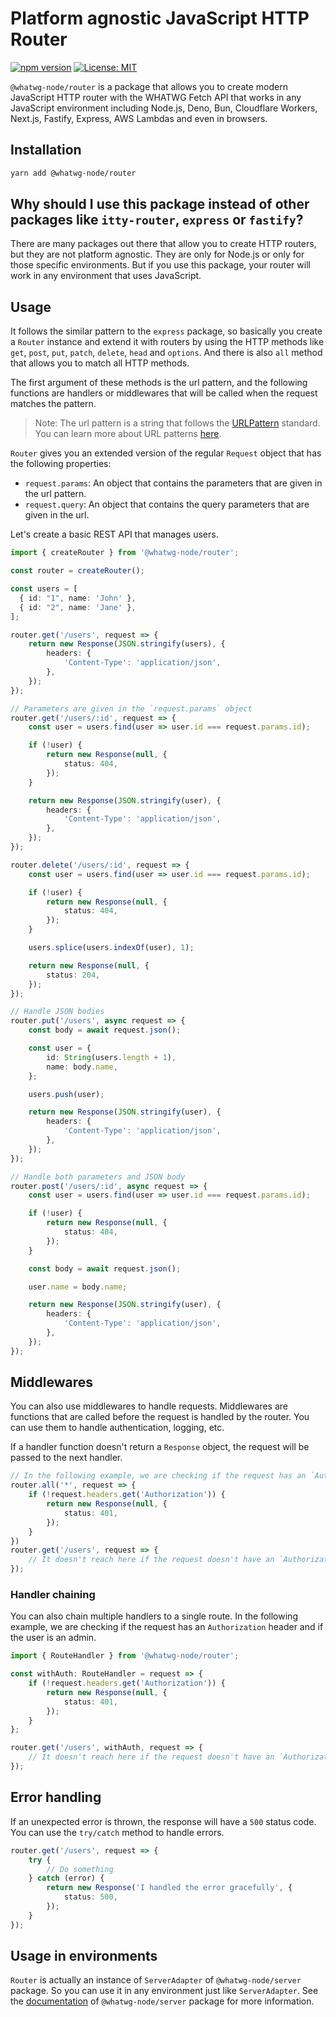 # Platform agnostic JavaScript HTTP Router

[![npm version](https://badge.fury.io/js/%40whatwg-node%2Frouter.svg)](https://badge.fury.io/js/%40whatwg-node%2Frouter)
[![License: MIT](https://img.shields.io/badge/License-MIT-yellow.svg)](https://opensource.org/licenses/MIT)

`@whatwg-node/router` is a package that allows you to create modern JavaScript HTTP router with the WHATWG Fetch API that works in any JavaScript environment including Node.js, Deno, Bun, Cloudflare Workers, Next.js, Fastify, Express, AWS Lambdas and even in browsers.

## Installation

```bash
yarn add @whatwg-node/router
```

## Why should I use this package instead of other packages like `itty-router`, `express` or `fastify`?

There are many packages out there that allow you to create HTTP routers, but they are not platform agnostic. They are only for Node.js or only for those specific environments. But if you use this package, your router will work in any environment that uses JavaScript.

## Usage

It follows the similar pattern to the `express` package, so basically you create a `Router` instance and extend it with routers by using the HTTP methods like `get`, `post`, `put`, `patch`, `delete`, `head` and `options`. And there is also `all` method that allows you to match all HTTP methods.

The first argument of these methods is the url pattern, and the following functions are handlers or middlewares that will be called when the request matches the pattern.

> Note: The url pattern is a string that follows the [URLPattern](https://developer.mozilla.org/en-US/docs/Web/API/URLPattern) standard. You can learn more about URL patterns [here](https://developer.mozilla.org/en-US/docs/Web/API/URLPattern/URLPattern#matching_a_pathname).

`Router` gives you an extended version of the regular `Request` object that has the following properties:

- `request.params`: An object that contains the parameters that are given in the url pattern.
- `request.query`: An object that contains the query parameters that are given in the url.

Let's create a basic REST API that manages users.

```ts
import { createRouter } from '@whatwg-node/router';

const router = createRouter();

const users = [
  { id: "1", name: 'John' },
  { id: "2", name: 'Jane' },
];

router.get('/users', request => {
    return new Response(JSON.stringify(users), {
        headers: {
            'Content-Type': 'application/json',
        },
    });
});

// Parameters are given in the `request.params` object
router.get('/users/:id', request => {
    const user = users.find(user => user.id === request.params.id);

    if (!user) {
        return new Response(null, {
            status: 404,
        });
    }

    return new Response(JSON.stringify(user), {
        headers: {
            'Content-Type': 'application/json',
        },
    });
});

router.delete('/users/:id', request => {
    const user = users.find(user => user.id === request.params.id);

    if (!user) {
        return new Response(null, {
            status: 404,
        });
    }

    users.splice(users.indexOf(user), 1);

    return new Response(null, {
        status: 204,
    });
});

// Handle JSON bodies
router.put('/users', async request => {
    const body = await request.json();

    const user = {
        id: String(users.length + 1),
        name: body.name,
    };

    users.push(user);

    return new Response(JSON.stringify(user), {
        headers: {
            'Content-Type': 'application/json',
        },
    });
});

// Handle both parameters and JSON body
router.post('/users/:id', async request => {
    const user = users.find(user => user.id === request.params.id);

    if (!user) {
        return new Response(null, {
            status: 404,
        });
    }

    const body = await request.json();

    user.name = body.name;

    return new Response(JSON.stringify(user), {
        headers: {
            'Content-Type': 'application/json',
        },
    });
});
```

## Middlewares

You can also use middlewares to handle requests. Middlewares are functions that are called before the request is handled by the router. You can use them to handle authentication, logging, etc.

If a handler function doesn't return a `Response` object, the request will be passed to the next handler.

```ts
// In the following example, we are checking if the request has an `Authorization` header.
router.all('*', request => {
    if (!request.headers.get('Authorization')) {
        return new Response(null, {
            status: 401,
        });
    }
}) 
router.get('/users', request => {
    // It doesn't reach here if the request doesn't have an `Authorization` header.
});
```

### Handler chaining

You can also chain multiple handlers to a single route. In the following example, we are checking if the request has an `Authorization` header and if the user is an admin.

```ts
import { RouteHandler } from '@whatwg-node/router';

const withAuth: RouteHandler = request => {
    if (!request.headers.get('Authorization')) {
        return new Response(null, {
            status: 401,
        });
    }
};

router.get('/users', withAuth, request => {
    // It doesn't reach here if the request doesn't have an `Authorization` header.
});
```

## Error handling

If an unexpected error is thrown, the response will have a `500` status code. You can use the `try/catch` method to handle errors.

```ts
router.get('/users', request => {
    try {
        // Do something
    } catch (error) {
        return new Response('I handled the error gracefully', {
            status: 500,
        });
    }
});
```

## Usage in environments

`Router` is actually an instance of `ServerAdapter` of `@whatwg-node/server` package. So you can use it in any environment just like `ServerAdapter`. See the [documentation](../server/README.md) of `@whatwg-node/server` package for more information.